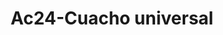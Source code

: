 ---
title: "Ac24-Cuacho universal"
url: /fusagasuga/ac24-cuacho-universal/
shop: piezas de automóviles
---